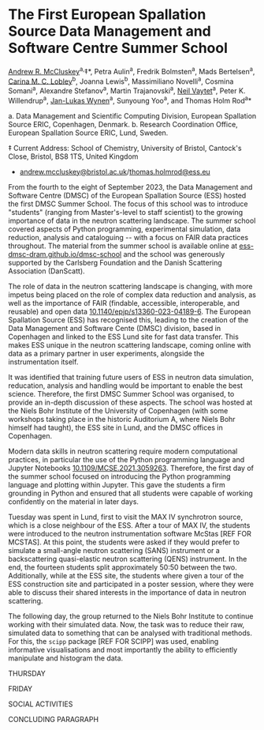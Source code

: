 # The First European Spallation Source Data Management and Software Centre Summer School

[Andrew R. McCluskey](https://orcid.org/0000-0003-3381-5911)<sup>a,</sup>&Dagger;\*, 
Petra Aulin<sup>a</sup>, 
Fredrik Bolmsten<sup>a</sup>, 
Mads Bertelsen<sup>a</sup>, 
[Carina M. C. Lobley](https://orcid.org/0000-0003-3673-2767)<sup>b</sup>, 
Joanna Lewis<sup>b</sup>, 
Massimiliano Novelli<sup>a</sup>, 
Cosmina Somani<sup>a</sup>, 
Alexandre Stefanov<sup>a</sup>, 
Martin Trajanovski<sup>a</sup>, 
[Neil Vaytet](https://ocrid.org/0000-0002-6843-0037)<sup>a</sup>, 
Peter K. Willendrup<sup>a</sup>, 
[Jan-Lukas Wynen](https://orcid.org/0000-0002-3761-3201)<sup>a</sup>, 
Sunyoung Yoo<sup>a</sup>, and
Thomas Holm Rod<sup>a</sup>\* 

a. Data Management and Scientific Computing Division, European Spallation Source ERIC, Copenhagen, Denmark.
b. Research Coordination Office, European Spallation Source ERIC, Lund, Sweden.

&Dagger; Current Address: School of Chemistry, University of Bristol, Cantock's Close, Bristol, BS8 1TS, United Kingdom 

* [andrew.mccluskey@bristol.ac.uk](mailto:andrew.mccluskey@bristol.ac.uk)/[thomas.holmrod@ess.eu](mailto:thomas.holmrod@ess.eu)

From the fourth to the eight of September 2023, the Data Management and Software Centre (DMSC) of the European Spallation Source (ESS) hosted the first DMSC Summer School.
The focus of this school was to introduce "students" (ranging from Master's-level to staff scientist) to the growing importance of data in the neutron scattering landscape.
The summer school covered aspects of Python programming, experimental simulation, data reduction, analysis and cataloguing -- with a focus on FAIR data practices throughout.
The material from the summer school is available online at [ess-dmsc-dram.github.io/dmsc-school](https://ess-dmsc-dram.github.io/dmsc-school) and the school was generously supported by the Carlsberg Foundation and the Danish Scattering Association (DanScatt).

The role of data in the neutron scattering landscape is changing, with more impetus being placed on the role of complex data reduction and analysis, as well as the importance of FAIR (findable, accessible, interoperable, and reusable) and open data [10.1140/epjp/s13360-023-04189-6](https://doi.org/10.1140/epjp/s13360-023-04189-6).
The European Spallation Source (ESS) has recognised this, leading to the creation of the Data Management and Software Cente (DMSC) division, based in Copenhagen and linked to the ESS Lund site for fast data transfer.
This makes ESS unique in the neutron scattering landscape, coming online with data as a primary partner in user experiments, alongside the instrumentation itself.

It was identified that training future users of ESS in neutron data simulation, reducation, analysis and handling would be important to enable the best science.
Therefore, the first DMSC Summer School was organised, to provide an in-depth discussion of these aspects.
The school was hosted at the Niels Bohr Institute of the University of Copenhagen (with some workshops taking place in the historic Auditorium A, where Niels Bohr himself had taught), the ESS site in Lund, and the DMSC offices in Copenhagen.

Modern data skills in neutron scattering require modern computational practices, in particular the use of the Python programming language and Jupyter Notebooks [10.1109/MCSE.2021.3059263](https://doi.org/10.1109/MCSE.2021.3059263).
Therefore, the first day of the summer school focused on introducing the Python programming language and plotting within Jupyter.
This gave the students a firm grounding in Python and ensured that all students were capable of working confidently on the material in later days.

Tuesday was spent in Lund, first to visit the MAX IV synchrotron source, which is a close neighbour of the ESS. 
After a tour of MAX IV, the students were introduced to the neutron instrumentation software McStas [REF FOR MCSTAS]. 
At this point, the students were asked if they would prefer to simulate a small-angle neutron scattering (SANS) instrument or a backscattering quasi-elastic neutron scattering (QENS) instrument. 
In the end, the fourteen students split approximately 50:50 between the two. 
Additionally, while at the ESS site, the students where given a tour of the ESS construction site and participated in a poster session, where they were able to discuss their shared interests in the importance of data in neutron scattering. 

The following day, the group returned to the Niels Bohr Institute to continue working with their simulated data. 
Now, the task was to reduce their raw, simulated data to something that can be analysed with traditional methods. 
For this, the `scipp` package [REF FOR SCIPP] was used, enabling informative visualisations and most importantly the ability to efficiently manipulate and histogram the data. 

THURSDAY

FRIDAY

SOCIAL ACTIVITIES

CONCLUDING PARAGRAPH
